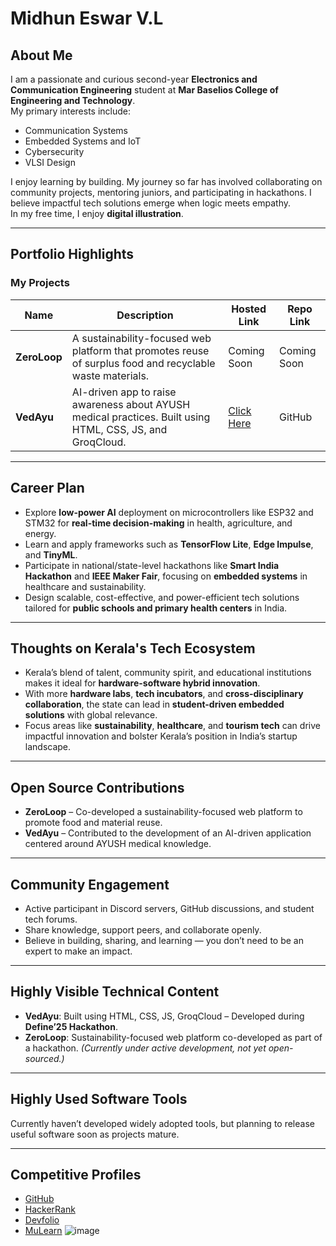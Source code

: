 # Midhun Eswar V.L

## About Me
I am a passionate and curious second-year **Electronics and Communication Engineering** student at **Mar Baselios College of Engineering and Technology**.  
My primary interests include:
- Communication Systems  
- Embedded Systems and IoT  
- Cybersecurity  
- VLSI Design  

I enjoy learning by building. My journey so far has involved collaborating on community projects, mentoring juniors, and participating in hackathons. I believe impactful tech solutions emerge when logic meets empathy.  
In my free time, I enjoy **digital illustration**.

---

## Portfolio Highlights

### My Projects

| Name      | Description | Hosted Link | Repo Link |
|-----------|-------------|-------------|-----------|
| **ZeroLoop** | A sustainability-focused web platform that promotes reuse of surplus food and recyclable waste materials. | Coming Soon | Coming Soon |
| **VedAyu** | AI-driven app to raise awareness about AYUSH medical practices. Built using HTML, CSS, JS, and GroqCloud. | [Click Here](https://ved-ayu-aeternum-define-3-0-8qr3.vercel.app/index.html) | GitHub |

---

##  Career Plan

- Explore **low-power AI** deployment on microcontrollers like ESP32 and STM32 for **real-time decision-making** in health, agriculture, and energy.
- Learn and apply frameworks such as **TensorFlow Lite**, **Edge Impulse**, and **TinyML**.
- Participate in national/state-level hackathons like **Smart India Hackathon** and **IEEE Maker Fair**, focusing on **embedded systems** in healthcare and sustainability.
- Design scalable, cost-effective, and power-efficient tech solutions tailored for **public schools and primary health centers** in India.

---

##  Thoughts on Kerala's Tech Ecosystem

- Kerala’s blend of talent, community spirit, and educational institutions makes it ideal for **hardware-software hybrid innovation**.
- With more **hardware labs**, **tech incubators**, and **cross-disciplinary collaboration**, the state can lead in **student-driven embedded solutions** with global relevance.
- Focus areas like **sustainability**, **healthcare**, and **tourism tech** can drive impactful innovation and bolster Kerala’s position in India’s startup landscape.

---

##  Open Source Contributions

- **ZeroLoop** – Co-developed a sustainability-focused web platform to promote food and material reuse.
- **VedAyu** – Contributed to the development of an AI-driven application centered around AYUSH medical knowledge.

---

##  Community Engagement

- Active participant in Discord servers, GitHub discussions, and student tech forums.
- Share knowledge, support peers, and collaborate openly.
- Believe in building, sharing, and learning — you don’t need to be an expert to make an impact.

---

##  Highly Visible Technical Content

- **VedAyu**: Built using HTML, CSS, JS, GroqCloud – Developed during **Define’25 Hackathon**.
- **ZeroLoop**: Sustainability-focused web platform co-developed as part of a hackathon. *(Currently under active development, not yet open-sourced.)*

---

##  Highly Used Software Tools

Currently haven’t developed widely adopted tools, but planning to release useful software soon as projects mature.

---

##  Competitive Profiles

- [GitHub]( https://github.com/Midhun6-tech)  
- [HackerRank]( https://postimg.cc/CzTJ7qyr)  
- [Devfolio]( https://devfolio.co/@midhun_eswar)  
- [MuLearn](midhuneswarvl@mulearn)
![image](https://github.com/user-attachments/assets/d1e710be-4134-43f0-a0fb-8991f7bb0f44)
